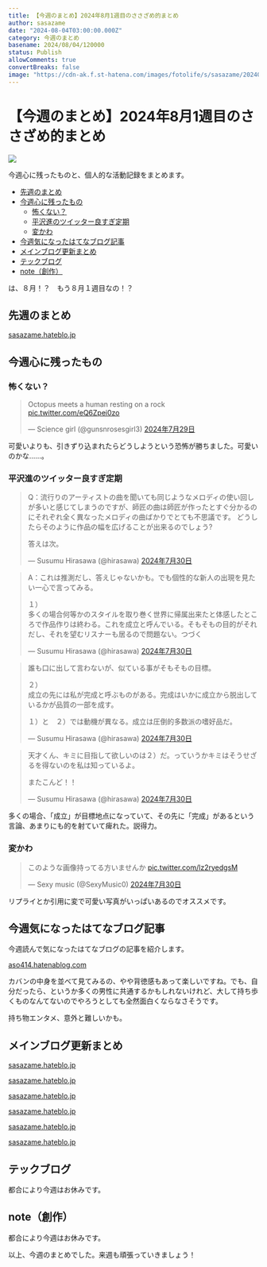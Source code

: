 ```yaml
---
title: 【今週のまとめ】2024年8月1週目のささざめ的まとめ
author: sasazame
date: "2024-08-04T03:00:00.000Z"
category: 今週のまとめ
basename: 2024/08/04/120000
status: Publish
allowComments: true
convertBreaks: false
image: "https://cdn-ak.f.st-hatena.com/images/fotolife/s/sasazame/20240804/20240804004159.png"
---
```

# 【今週のまとめ】2024年8月1週目のささざめ的まとめ

![](https://cdn-ak.f.st-hatena.com/images/fotolife/s/sasazame/20240804/20240804004159.png)

今週心に残ったものと、個人的な活動記録をまとめます。

<!-- Extended Body -->

-   [先週のまとめ](#先週のまとめ)
-   [今週心に残ったもの](#今週心に残ったもの)
    -   [怖くない？](#怖くない)
    -   [平沢進のツイッター良すぎ定期](#平沢進のツイッター良すぎ定期)
    -   [変かわ](#変かわ)
-   [今週気になったはてなブログ記事](#今週気になったはてなブログ記事)
-   [メインブログ更新まとめ](#メインブログ更新まとめ)
-   [テックブログ](#テックブログ)
-   [note（創作）](#note創作)

は、８月！？　もう８月１週目なの！？

## 先週のまとめ

[sasazame.hateblo.jp](https://sasazame.hateblo.jp/entry/2024/07/28/120000)

## 今週心に残ったもの

### 怖くない？

> Octopus meets a human resting on a rock  
> [pic.twitter.com/eQ6Zpei0zo](https://t.co/eQ6Zpei0zo)
> 
> — Science girl (@gunsnrosesgirl3) [2024年7月29日](https://twitter.com/gunsnrosesgirl3/status/1817894986785882357?ref_src=twsrc%5Etfw)

可愛いよりも、引きずり込まれたらどうしようという恐怖が勝ちました。可愛いのかな……。

### 平沢進のツイッター良すぎ定期

> Q：流行りのアーティストの曲を聞いても同じようなメロディの使い回しが多いと感じてしまうのですが、師匠の曲は師匠が作ったとすぐ分かるのにそれぞれ全く異なったメロディの曲ばかりでとても不思議です。 どうしたらそのように作品の幅を広げることが出来るのでしょう?  
>   
> 答えは次。
> 
> — Susumu Hirasawa (@hirasawa) [2024年7月30日](https://twitter.com/hirasawa/status/1818266543119348081?ref_src=twsrc%5Etfw)

> A：これは推測だし、答えじゃないかも。でも個性的な新人の出現を見たい一心で言ってみる。  
>   
> １）  
> 多くの場合何等かのスタイルを取り巻く世界に帰属出来たと体感したところで作品作りは終わる。これを成立と呼んでいる。そもそもの目的がそれだし、それを望むリスナーも居るので問題ない。つづく
> 
> — Susumu Hirasawa (@hirasawa) [2024年7月30日](https://twitter.com/hirasawa/status/1818267801179574645?ref_src=twsrc%5Etfw)

> 誰も口に出して言わないが、似ている事がそもそもの目標。  
>   
> ２）  
> 成立の先には私が完成と呼ぶものがある。完成はいかに成立から脱出しているかが品質の一部を成す。  
>   
> １）と　２）では動機が異なる。成立は圧倒的多数派の嗜好品だ。
> 
> — Susumu Hirasawa (@hirasawa) [2024年7月30日](https://twitter.com/hirasawa/status/1818269059407892984?ref_src=twsrc%5Etfw)

> 天才くん、キミに目指して欲しいのは２）だ。っていうかキミはそうせざるを得ないのを私は知っているよ。  
>   
> またこんど！！
> 
> — Susumu Hirasawa (@hirasawa) [2024年7月30日](https://twitter.com/hirasawa/status/1818270319175704629?ref_src=twsrc%5Etfw)

多くの場合、「成立」が目標地点になっていて、その先に「完成」があるという言論、あまりにも的を射ていて痺れた。説得力。

### 変かわ

> このような画像持ってる方いませんか [pic.twitter.com/lz2ryedgsM](https://t.co/lz2ryedgsM)
> 
> — Sexy music (@SexyMusic0) [2024年7月30日](https://twitter.com/SexyMusic0/status/1818273347991724256?ref_src=twsrc%5Etfw)

リプライとか引用に変で可愛い写真がいっぱいあるのでオススメです。

## 今週気になったはてなブログ記事

今週読んで気になったはてなブログの記事を紹介します。

[aso414.hatenablog.com](https://aso414.hatenablog.com/entry/2024/08/02/223442)

カバンの中身を並べて見てみるの、やや背徳感もあって楽しいですね。でも、自分だったら、というか多くの男性に共通するかもしれないけれど、大して持ち歩くものなんてないのでやろうとしても全然面白くならなさそうです。

持ち物エンタメ、意外と難しいかも。

## メインブログ更新まとめ

[sasazame.hateblo.jp](https://sasazame.hateblo.jp/entry/2024/07/29/231929)

[sasazame.hateblo.jp](https://sasazame.hateblo.jp/entry/2024/07/30/181722)

[sasazame.hateblo.jp](https://sasazame.hateblo.jp/entry/2024/07/31/233959)

[sasazame.hateblo.jp](https://sasazame.hateblo.jp/entry/2024/08/01/175246)

[sasazame.hateblo.jp](https://sasazame.hateblo.jp/entry/2024/08/02/201758)

[sasazame.hateblo.jp](https://sasazame.hateblo.jp/entry/2024/08/03/232636)

## テックブログ

都合により今週はお休みです。

## note（創作）

都合により今週はお休みです。

  

以上、今週のまとめでした。来週も頑張っていきましょう！